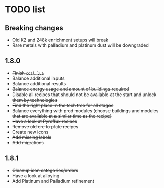 # TODO list
## Breaking changes
- Old K2 and 248k enrichment setups will break
- Rare metals with palladium and platinum dust will be downgraded

## 1.8.0
- ~~Finish `coal.lua`~~
- Balance additional inputs
- Balance additional results
- ~~Balance energy usage and amount of buildings required~~
- ~~Disable all recipes that should not be available at the start and unlock them by technologies~~
- ~~Find the right place in the tech tree for all stages~~
- ~~Balance everything with prod modules (choose buildings and modules that are available at a similar time as the recipe)~~
- ~~Have a look at Pyroflux recipes~~
- ~~Remove old ore to plate recipes~~
- Create new icons
- ~~Add missing labels~~
- ~~Add migrations~~

## 1.8.1
- ~~Cleanup icon categories/orders~~
- Have a look at alloying
- Add Platinum and Palladium refinement